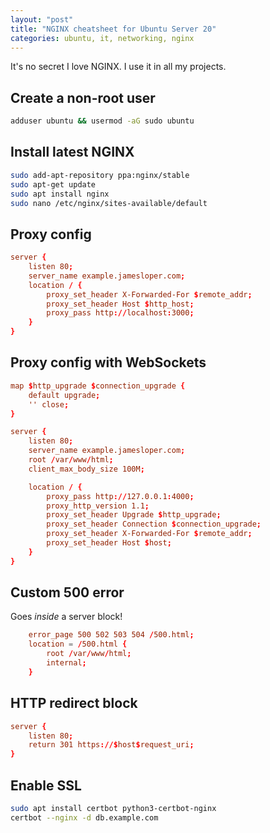 ```yaml
---
layout: "post"
title: "NGINX cheatsheet for Ubuntu Server 20"
categories: ubuntu, it, networking, nginx
---
```


It's no secret I love NGINX. I use it in all my projects.

<!--more-->

## Create a non-root user

``` bash
adduser ubuntu && usermod -aG sudo ubuntu
```

## Install latest NGINX

``` bash
sudo add-apt-repository ppa:nginx/stable
sudo apt-get update
sudo apt install nginx
sudo nano /etc/nginx/sites-available/default
```

## Proxy config

``` conf
server {
    listen 80;
    server_name example.jamesloper.com;
    location / {
        proxy_set_header X-Forwarded-For $remote_addr;
        proxy_set_header Host $http_host;
        proxy_pass http://localhost:3000;
    }
}
```

## Proxy config with WebSockets

``` conf
map $http_upgrade $connection_upgrade {
    default upgrade;
    '' close;
}

server {
    listen 80;
    server_name example.jamesloper.com;
    root /var/www/html;
    client_max_body_size 100M;

    location / {
        proxy_pass http://127.0.0.1:4000;
        proxy_http_version 1.1;
        proxy_set_header Upgrade $http_upgrade;
        proxy_set_header Connection $connection_upgrade;
        proxy_set_header X-Forwarded-For $remote_addr;
        proxy_set_header Host $host;
    }
}
```

## Custom 500 error

Goes *inside* a server block!

``` conf
    error_page 500 502 503 504 /500.html;
    location = /500.html {
        root /var/www/html;
        internal;
    }
```

## HTTP redirect block

``` conf
server {
    listen 80;
    return 301 https://$host$request_uri;
}
```

## Enable SSL

``` bash
sudo apt install certbot python3-certbot-nginx
certbot --nginx -d db.example.com
```
